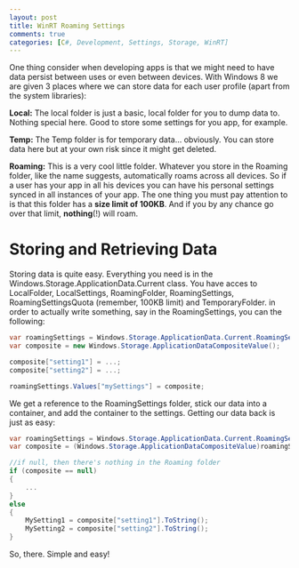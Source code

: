 ```yaml
---
layout: post
title: WinRT Roaming Settings
comments: true
categories: [C#, Development, Settings, Storage, WinRT]
---
```

One thing consider when developing apps is that we might need to have data persist between uses or even between devices. With Windows 8 we are given 3 places where we can store data for each user profile (apart from the system libraries):

<strong>Local:</strong> The local folder is just a basic, local folder for you to dump data to. Nothing special here. Good to store some settings for you app, for example.

<strong>Temp:</strong> The Temp folder is for temporary data... obviously. You can store data here but at your own risk since it might get deleted.

<strong>Roaming:</strong> This is a very cool little folder. Whatever you store in the Roaming folder, like the name suggests, automatically roams across all devices. So if a user has your app in all his devices you can have his personal settings synced in all instances of your app. The one thing you must pay attention to is that this folder has a <strong>size limit of 100KB</strong>. And if you by any chance go over that limit, <strong>nothing</strong>(!) will roam.
<h1>Storing and Retrieving Data</h1>
Storing data is quite easy. Everything you need is in the Windows.Storage.ApplicationData.Current class. You have acces to LocalFolder, LocalSettings, RoamingFolder, RoamingSettings, RoamingSettingsQuota (remember, 100KB limit) and TemporaryFolder. in order to actually write something, say in the RoamingSettings, you can the following:

```csharp
var roamingSettings = Windows.Storage.ApplicationData.Current.RoamingSettings;
var composite = new Windows.Storage.ApplicationDataCompositeValue();

composite["setting1"] = ...;
composite["setting2"] = ...;

roamingSettings.Values["mySettings"] = composite;
```

We get a reference to the RoamingSettings folder, stick our data into a container, and add the container to the settings. Getting our data back is just as easy:

```csharp
var roamingSettings = Windows.Storage.ApplicationData.Current.RoamingSettings;
var composite = (Windows.Storage.ApplicationDataCompositeValue)roamingSettings.Values["mySettings"];

//if null, then there's nothing in the Roaming folder
if (composite == null)
{
    ...
}
else
{
    MySetting1 = composite["setting1"].ToString();
    MySetting2 = composite["setting2"].ToString();
}
```

So, there. Simple and easy!
